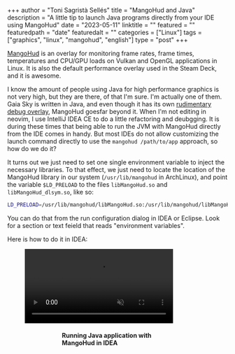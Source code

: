 +++
author = "Toni Sagristà Sellés"
title = "MangoHud and Java"
description = "A little tip to launch Java programs directly from your IDE using MangoHud"
date = "2023-05-11"
linktitle = ""
featured = ""
featuredpath = "date"
featuredalt = ""
categories = ["Linux"]
tags = ["graphics", "linux", "mangohud", "english"]
type = "post"
+++

[MangoHud](https://github.com/flightlessmango/MangoHud) is an overlay for monitoring frame rates, frame times, temperatures and CPU/GPU loads on Vulkan and OpenGL applications in Linux. It is also the default performance overlay used in the Steam Deck, and it is awesome.

I know the amount of people using Java for high performance graphics is not very high, but they are there, of that I'm sure. I'm actually one of them. Gaia Sky is written in Java, and even though it has its own [rudimentary debug overlay](/blog/2021/gaiasky-3-tutorial#debug-panel), MangoHud goesfar beyond it. When I'm not editing in neovim, I use IntelliJ IDEA CE to do a little refactoring and deubgging. It is during these times that being able to run the JVM with MangoHud directly from the IDE comes in handy. But most IDEs do not allow customizing the launch command directly to use the `mangohud /path/to/app` approach, so how do we do it?

It turns out we just need to set one single environment variable to inject the necessary libraries. To that effect, we just need to locate the location of the MangoHud library in our system (`/usr/lib/mangohud` in ArchLinux), and point the variable `$LD_PRELOAD` to the files `libMangoHud.so` and `libMangoHud_dlsym.so`, like so:

```bash
LD_PRELOAD=/usr/lib/mangohud/libMangoHud.so:/usr/lib/mangohud/libMangoHud_dlsym.so
```

You can do that from the run configuration dialog in IDEA or Eclipse. Look for a section or text feield that reads "environment variables".

Here is how to do it in IDEA:


<figure class="fig-center">
<video controls autoplay loop muted width="80%">
  <source src="/img/2023/05/idea-mangohud.mp4" type="video/mp4">
  This browser does not display the video tag.
</video>
<figcaption style="margin: 0 auto; width:60%;">
  <h4>Running Java application with MangoHud in IDEA</h4>
</figcaption>
</figure>
